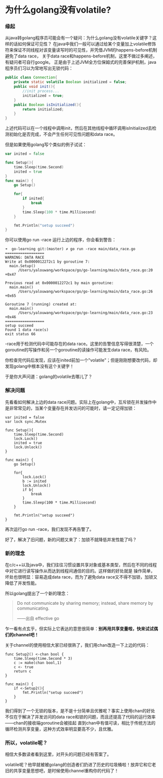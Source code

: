 # 为什么golang没有volatile?
### 缘起
从java转golang程序员可能会有一个疑问：为什么golang没有volatile关键字？这样的话如何保证可见性？
在java中我们一般可以通过给某个变量加上volatile修饰符来保证不同线程对该变量读写时的可见性，并凭借JVM的happens-before机制避免了data race，
关于data race和happens-before机制，这里不做过多阐述，有疑问者可自行google。
正是由于上述JVM全方位保姆式的完善保护机制，java程序员们习以为常地写出无锁代码：
```java
public class Connection{
    private static volatile Boolean initialized = false;
    public void init(){
        //init process...
        initialized = true;
    }
    public Boolean isInitialized(){
        return initialized;
    }
}
```
上述代码可以在一个线程中调用init，然后在其他线程中循环调用isInitialized去检测初始化是否完成，不会产生任何可见性问题和data race。

但是如果使用golang写个类似的例子试试：
```go
var inited = false

func Setup(){
	time.Sleep(time.Second)
	inited = true
}
func main() {
	go Setup()

	for{
		if inited{
			break
		}
		time.Sleep(100 * time.Millisecond)
	}

	fmt.Println("setup succeed")
}
```
你可以使用go run -race 运行上边的程序，你会看到警告：
```
➜  go-learning git:(master) ✗ go run -race main/data_race.go
==================
WARNING: DATA RACE
Write at 0x0000012272c1 by goroutine 7:
  main.Setup()
      /Users/yalouwang/workspace/go/go-learning/main/data_race.go:20 +0x47

Previous read at 0x0000012272c1 by main goroutine:
  main.main()
      /Users/yalouwang/workspace/go/go-learning/main/data_race.go:26 +0x65

Goroutine 7 (running) created at:
  main.main()
      /Users/yalouwang/workspace/go/go-learning/main/data_race.go:23 +0x46
==================
setup succeed
Found 1 data race(s)
exit status 66
```
-race用于检测代码中可能存在的data race。这里的告警信息写得很清楚，一个goroutine的写操作和另一个goroutine的读操作可能发生data race，有风险。

你检查完代码后发现，应该在inited前加一个"volatile"；但是刚刚想要改代码，却发现golang中根本没有这个关键字！

于是你大声问道：golang的volatile去哪儿了？
### 解决问题
先看看如何解决上边的data race问题。实际上在golang中，互斥锁在并发操作中是非常常见的，当某个变量存在并发访问的可能时，请一定记得加锁：
```
var inited = false
var lock sync.Mutex

func Setup(){
	time.Sleep(time.Second)
	lock.Lock()
	inited = true
	lock.Unlock()
}

func main() {
	go Setup()

	for{
		lock.Lock()
		b := inited
		lock.Unlock()
		if b{
			break
		}
		time.Sleep(100 * time.Millisecond)
	}

	fmt.Println("setup succeed")
}
```
再次运行go run -race，我们发现不再告警了。

好了，解决了旧问题，新的问题又来了：加锁不就降低并发性能了吗？

### 新的理念
在c/c++以及java中，我们往往习惯设置共享对象或基本类型，然后在不同的线程中对它进行读写操作从而达到线程间通信的目的。这样做的好处就是
操作简单，坏处也很明显：容易造成data race，而为了避免data race又不得不加锁，加锁又降低了并发性能。

所以golang提出了一个新的理念：
>Do not communicate by sharing memory; instead, share memory by communicating.
>
>——出自 effective go

乍一看有点玄乎，但实际上它表达的意思很简单：**别再用共享变量啦，快来试试偶们的channel吧！**

关于channel的使用相信大家已经很熟了，我们用chan改造一下上边的代码：
```
func Setup2() <-chan bool {
	time.Sleep(time.Second * 3)
	c := make(chan bool,1)
	c <- true
	return c
}

func main() {
	if <-Setup2(){
		fmt.Println("setup succeed")
	}
}
```
我们得到了一个无锁的版本，是不是十分简单且优雅呢？事实上使用chan的好处不仅在于解决了并发访问的data race和锁的问题，而且还提高了代码的运行效率——chan的接收端goroutine会被挂起
直到chan中有值可读，相比于传统方法的循环检测共享变量，这种方式效率明显要高不少，且优雅。

### 所以，volatile呢？
相信大多数读者看到这里，对开头的问题已经有答案了。

volatile呢？他早就被被golang的创造者们扔进了历史的垃圾桶啦！放弃它和它老旧的共享变量思想吧，是时候使用channel重构你的代码了！